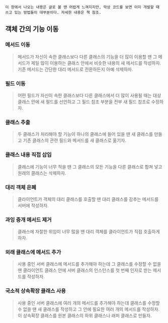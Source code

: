 ```
이 장에서 나오는 내용은 글로 볼 땐 어렵게 느껴지지만, 막상 코드를 보면 이미 개발할 때 쓰고 있는 방법들이 대부분이다. 자세한 내용은 책 참조.
```

## 객체 간의 기능 이동


### 메서드 이동
> 메서드가 자신이 속한 클래스보다 다른 클래스의 기능을 더 많이 이용할 땐 그 메서드가 제일 많이 이용하는 클래스 안에서 비슷한 내용의 새 메서드를 작성하자. 기존 메서드는 간단한 대리 메서드로 전환하든지 아예 삭제하자.

### 필드 이동
> 어떤 필드가 자신이 속한 클래스보다 다른 클래스에서 더 많이 사용될 때는 대상 클래스 안에 새 필드를 선언하고 그 필드 참조 부분을 전부 새 필드 참조로 수정하자.

### 클래스 추출
> 두 클래스가 처리해야 할 기능이 하나의 클래스에 들어 있을 땐 새 클래스를 만들고 기존 클래스의 관련 필드와 메서드를 새 클래스로 옮기자.

### 클래스 내용 직접 삽입
> 클래스에 기능이 너무 적을 땐 그 클래스의 모든 기능을 다른 클래스로 합쳐 넣고 원래의 클래스는 삭제하자.

### 대리 객체 은폐
> 클라이언트가 객체의 대리 클래스를 호출할 땐 대리 클래스를 감추는 메서드를 서버에 작성하자.

### 과잉 중개 메서드 제거
> 클래스에 자잘한 위임이 너무 많을 땐 대리 객체를 클라이언트가 직접 호출하게 하자.

### 외래 클래스에 메서드 추가
> 사용 중인 서버 클래스에 메서드를 추가해야 하는데 그 클래스를 수정할 수 없을 땐 클라이언트 클래스 안에 서버 클래스의 인스턴스를 첫 번째 인자로 받는 메서드를 작성하자.

### 국소적 상속확장 클래스 사용
> 사용 중인 서버 클래스에 여러 개의 메서드를 추가해야 하는데 클래스를 수정할 수 없을 땐 새 클래스를 작성하고 그 안에 필요한 여러 개의 메서드를 작성하자.
> 이 상속확장 클래스를 원본 클래스의 하위 클래스나 래퍼 클래스로 만들자.
